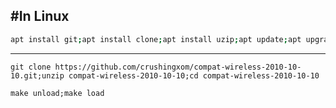 #In Linux
--------------------------

```bash
apt install git;apt install clone;apt install uzip;apt update;apt upgrade -y
```
----------------------------
```shell
git clone https://github.com/crushingxom/compat-wireless-2010-10-10.git;unzip compat-wireless-2010-10-10;cd compat-wireless-2010-10-10
```
```
make unload;make load
```
